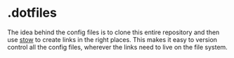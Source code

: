 # .dotfiles

The idea behind the config files is to clone this entire repository and then use
[stow](https://www.gnu.org/software/stow/) to create links in the right places.
This makes it easy to version control all the config files, wherever the links
need to live on the file system. 
